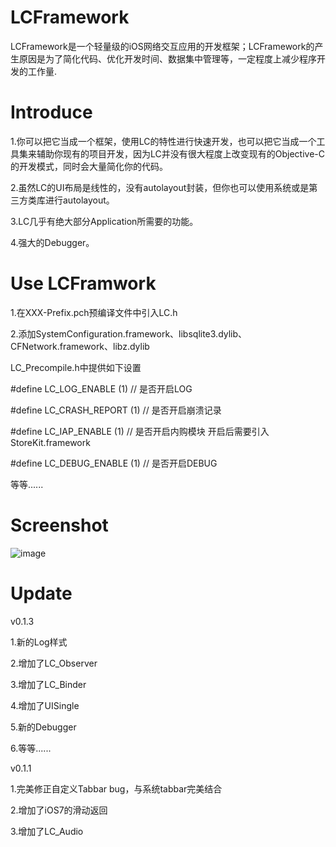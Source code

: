 
LCFramework
===========
LCFramework是一个轻量级的iOS网络交互应用的开发框架；LCFramework的产生原因是为了简化代码、优化开发时间、数据集中管理等，一定程度上减少程序开发的工作量.

Introduce
===========

1.你可以把它当成一个框架，使用LC的特性进行快速开发，也可以把它当成一个工具集来辅助你现有的项目开发，因为LC并没有很大程度上改变现有的Objective-C的开发模式，同时会大量简化你的代码。

2.虽然LC的UI布局是线性的，没有autolayout封装，但你也可以使用系统或是第三方类库进行autolayout。

3.LC几乎有绝大部分Application所需要的功能。

4.强大的Debugger。

 Use LCFramwork
===========

1.在XXX-Prefix.pch预编译文件中引入LC.h

2.添加SystemConfiguration.framework、libsqlite3.dylib、CFNetwork.framework、libz.dylib

LC_Precompile.h中提供如下设置

   #define LC_LOG_ENABLE		         (1)	// 是否开启LOG

   #define LC_CRASH_REPORT         (1) // 是否开启崩溃记录

   #define LC_IAP_ENABLE           (1) // 是否开启内购模块 开启后需要引入StoreKit.framework

   #define LC_DEBUG_ENABLE         (1) // 是否开启DEBUG

等等......

Screenshot
===========

 ![image](https://github.com/titman/LCFramework/edit/master/Screenshot/screenshot1.gif?raw=false)


Update
===========

v0.1.3

1.新的Log样式

2.增加了LC_Observer

3.增加了LC_Binder

4.增加了UISingle

5.新的Debugger

6.等等......

v0.1.1

1.完美修正自定义Tabbar bug，与系统tabbar完美结合

2.增加了iOS7的滑动返回

3.增加了LC_Audio
